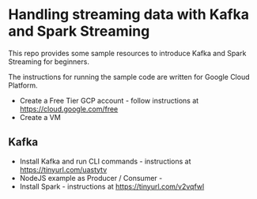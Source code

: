 # Handling streaming data with Kafka and Spark Streaming
This repo provides some sample resources to introduce Kafka and Spark Streaming for beginners.

The instructions for running the sample code are written for Google Cloud Platform.

* Create a Free Tier GCP account - follow instructions at https://cloud.google.com/free
* Create a VM

## Kafka
* Install Kafka and run CLI commands - instructions at https://tinyurl.com/uastytv
* NodeJS example as Producer / Consumer - 
* Install Spark - instructions at https://tinyurl.com/v2vqfwl

